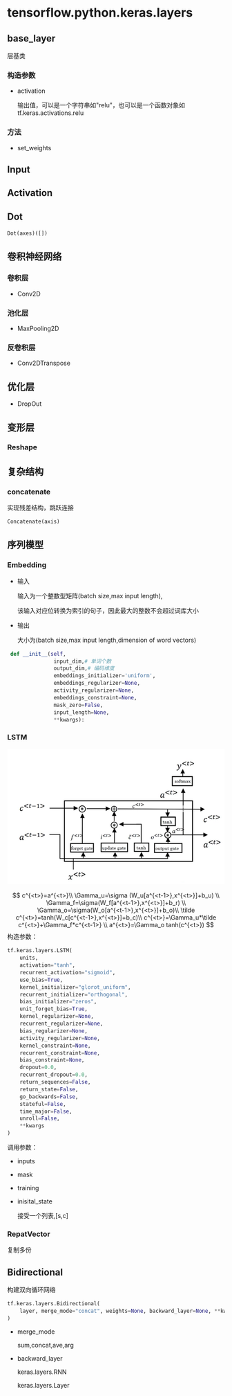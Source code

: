 # tensorflow.python.keras.layers

## base_layer

层基类

### 构造参数

- activation

   输出值，可以是一个字符串如"relu"，也可以是一个函数对象如tf.keras.activations.relu

### 方法

- set_weights



## Input



## Activation

## Dot

```python
Dot(axes)([])
```

## 卷积神经网络

### 卷积层

- Conv2D

### 池化层

- MaxPooling2D

### 反卷积层

- Conv2DTranspose

## 优化层

- DropOut

## 变形层

### Reshape

## 复杂结构

### concatenate

实现残差结构，跳跃连接

```python
Concatenate(axis)
```

## 序列模型

### Embedding

- 输入

  输入为一个整数型矩阵(batch size,max input length),

  该输入对应位转换为索引的句子，因此最大的整数不会超过词库大小

- 输出

  大小为(batch size,max input length,dimension of word vectors)


```python
 def __init__(self,
               input_dim,# 单词个数
               output_dim,# 编码维度
               embeddings_initializer='uniform',
               embeddings_regularizer=None,
               activity_regularizer=None,
               embeddings_constraint=None,
               mask_zero=False,
               input_length=None,
               **kwargs):
```

### LSTM

![image-20230514110720656](./layers.assets/image-20230514110720656.png)

$$
c^{<t>}=a^{<t>}\\
\Gamma_u=\sigma (W_u[a^{<t-1>},x^{<t>}]+b_u) \\
\Gamma_f=\sigma(W_f[a^{<t-1>},x^{<t>}]+b_r) \\
\Gamma_o=\sigma(W_o[a^{<t-1>},x^{<t>}]+b_o)\\
\tilde c^{<t>}=tanh(W_c[c^{<t-1>},x^{<t>}]+b_c)\\
c^{<t>}=\Gamma_u*\tilde c^{<t>}+\Gamma_f*c^{<t-1>} \\
a^{<t>}=\Gamma_o tanh(c^{<t>})
$$
构造参数：

```python
tf.keras.layers.LSTM(
    units,
    activation="tanh",
    recurrent_activation="sigmoid",
    use_bias=True,
    kernel_initializer="glorot_uniform",
    recurrent_initializer="orthogonal",
    bias_initializer="zeros",
    unit_forget_bias=True,
    kernel_regularizer=None,
    recurrent_regularizer=None,
    bias_regularizer=None,
    activity_regularizer=None,
    kernel_constraint=None,
    recurrent_constraint=None,
    bias_constraint=None,
    dropout=0.0,
    recurrent_dropout=0.0,
    return_sequences=False,
    return_state=False,
    go_backwards=False,
    stateful=False,
    time_major=False,
    unroll=False,
    **kwargs
)
```

调用参数：

- inputs

- mask

- training

- inisital_state

  接受一个列表,[s,c]

### RepatVector

复制多份

## Bidirectional

构建双向循环网络

```python
tf.keras.layers.Bidirectional(
    layer, merge_mode="concat", weights=None, backward_layer=None, **kwargs
)
```

- merge_mode

  sum,concat,ave,arg

- backward_layer

  keras.layers.RNN

  keras.layers.Layer

